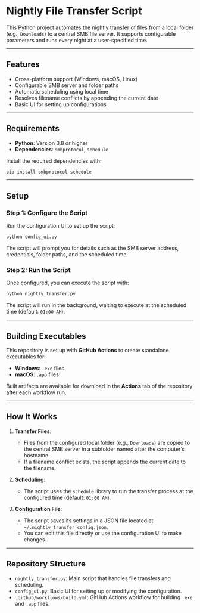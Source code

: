 # Nightly File Transfer Script

This Python project automates the nightly transfer of files from a local folder (e.g., `Downloads`) to a central SMB file server. It supports configurable parameters and runs every night at a user-specified time.

---

## Features

- Cross-platform support (Windows, macOS, Linux)
- Configurable SMB server and folder paths
- Automatic scheduling using local time
- Resolves filename conflicts by appending the current date
- Basic UI for setting up configurations

---

## Requirements

- **Python**: Version 3.8 or higher  
- **Dependencies**: `smbprotocol`, `schedule`

Install the required dependencies with:

```bash
pip install smbprotocol schedule
```

---

## Setup

### Step 1: Configure the Script
Run the configuration UI to set up the script:

```bash
python config_ui.py
```

The script will prompt you for details such as the SMB server address, credentials, folder paths, and the scheduled time.

### Step 2: Run the Script
Once configured, you can execute the script with:

```bash
python nightly_transfer.py
```

The script will run in the background, waiting to execute at the scheduled time (default: `01:00 AM`).

---

## Building Executables

This repository is set up with **GitHub Actions** to create standalone executables for:

- **Windows**: `.exe` files
- **macOS**: `.app` files  

Built artifacts are available for download in the **Actions** tab of the repository after each workflow run.

---

## How It Works

1. **Transfer Files**:
   - Files from the configured local folder (e.g., `Downloads`) are copied to the central SMB server in a subfolder named after the computer’s hostname.
   - If a filename conflict exists, the script appends the current date to the filename.

2. **Scheduling**:
   - The script uses the `schedule` library to run the transfer process at the configured time (default: `01:00 AM`).

3. **Configuration File**:
   - The script saves its settings in a JSON file located at `~/.nightly_transfer_config.json`.  
   - You can edit this file directly or use the configuration UI to make changes.

---

## Repository Structure

- `nightly_transfer.py`: Main script that handles file transfers and scheduling.
- `config_ui.py`: Basic UI for setting up or modifying the configuration.
- `.github/workflows/build.yml`: GitHub Actions workflow for building `.exe` and `.app` files.